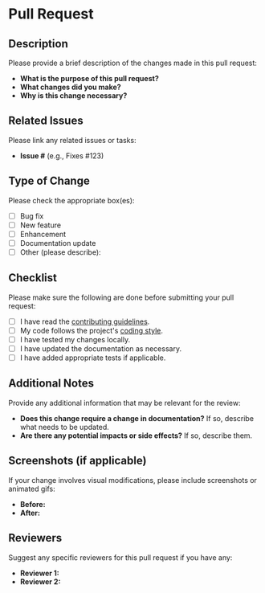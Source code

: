 # Pull Request

## Description

Please provide a brief description of the changes made in this pull request:

- **What is the purpose of this pull request?**
- **What changes did you make?**
- **Why is this change necessary?**

## Related Issues

Please link any related issues or tasks:

- **Issue #** (e.g., Fixes #123)

## Type of Change

Please check the appropriate box(es):

- [ ] Bug fix
- [ ] New feature
- [ ] Enhancement
- [ ] Documentation update
- [ ] Other (please describe):

## Checklist

Please make sure the following are done before submitting your pull request:

- [ ] I have read the [contributing guidelines](CONTRIBUTING.md).
- [ ] My code follows the project's [coding style](STYLE_GUIDE.md).
- [ ] I have tested my changes locally.
- [ ] I have updated the documentation as necessary.
- [ ] I have added appropriate tests if applicable.

## Additional Notes

Provide any additional information that may be relevant for the review:

- **Does this change require a change in documentation?** If so, describe what needs to be updated.
- **Are there any potential impacts or side effects?** If so, describe them.

## Screenshots (if applicable)

If your change involves visual modifications, please include screenshots or animated gifs:

- **Before:**
- **After:**

## Reviewers

Suggest any specific reviewers for this pull request if you have any:

- **Reviewer 1:**
- **Reviewer 2:**